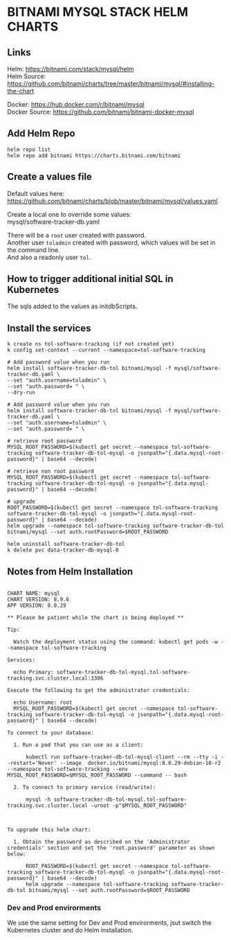 # BITNAMI MYSQL STACK HELM CHARTS

## Links
Helm: https://bitnami.com/stack/mysql/helm  
Helm Source: https://github.com/bitnami/charts/tree/master/bitnami/mysql/#installing-the-chart  

Docker: https://hub.docker.com/r/bitnami/mysql  
Docker Source: https://github.com/bitnami/bitnami-docker-mysql

## Add Helm Repo
```
helm repo list
helm repo add bitnami https://charts.bitnami.com/bitnami
```

## Create a values file
Default values here: https://github.com/bitnami/charts/blob/master/bitnami/mysql/values.yaml 

Create a local one to override some values:  
mysql/software-tracker-db.yaml

There will be a `root` user created with password.  
Another user `toladmin` created with password, which values will be set in the command line.  
And also a readonly user `tol`.

## How to trigger additional initial SQL in Kubernetes
The sqls added to the values as initdbScripts.

## Install the services
```
k create ns tol-software-tracking (if not created yet)
k config set-context --current --namespace=tol-software-tracking

# Add password value when you run
helm install software-tracker-db-tol bitnami/mysql -f mysql/software-tracker-db.yaml \
--set "auth.username=toladmin" \
--set "auth.password= " \
--dry-run

# Add password value when you run
helm install software-tracker-db-tol bitnami/mysql -f mysql/software-tracker-db.yaml \
--set "auth.username=toladmin" \
--set "auth.password= " \

# retrieve root password
MYSQL_ROOT_PASSWORD=$(kubectl get secret --namespace tol-software-tracking software-tracker-db-tol-mysql -o jsonpath="{.data.mysql-root-password}" | base64 --decode)

# retrieve non root password
MYSQL_ROOT_PASSWORD=$(kubectl get secret --namespace tol-software-tracking software-tracker-db-tol-mysql -o jsonpath="{.data.mysql-password}" | base64 --decode)

# upgrade
ROOT_PASSWORD=$(kubectl get secret --namespace tol-software-tracking software-tracker-db-tol-mysql -o jsonpath="{.data.mysql-root-password}" | base64 --decode)
helm upgrade --namespace tol-software-tracking software-tracker-db-tol bitnami/mysql --set auth.rootPassword=$ROOT_PASSWORD

helm uninstall software-tracker-db-tol
k delete pvc data-tracker-db-mysql-0
```

## Notes from Helm Installation
```text

CHART NAME: mysql
CHART VERSION: 8.9.6
APP VERSION: 8.0.29

** Please be patient while the chart is being deployed **

Tip:

  Watch the deployment status using the command: kubectl get pods -w --namespace tol-software-tracking

Services:

  echo Primary: software-tracker-db-tol-mysql.tol-software-tracking.svc.cluster.local:3306

Execute the following to get the administrator credentials:

  echo Username: root
  MYSQL_ROOT_PASSWORD=$(kubectl get secret --namespace tol-software-tracking software-tracker-db-tol-mysql -o jsonpath="{.data.mysql-root-password}" | base64 --decode)

To connect to your database:

  1. Run a pod that you can use as a client:

      kubectl run software-tracker-db-tol-mysql-client --rm --tty -i --restart='Never' --image  docker.io/bitnami/mysql:8.0.29-debian-10-r2 --namespace tol-software-tracking --env MYSQL_ROOT_PASSWORD=$MYSQL_ROOT_PASSWORD --command -- bash

  2. To connect to primary service (read/write):

      mysql -h software-tracker-db-tol-mysql.tol-software-tracking.svc.cluster.local -uroot -p"$MYSQL_ROOT_PASSWORD"



To upgrade this helm chart:

  1. Obtain the password as described on the 'Administrator credentials' section and set the 'root.password' parameter as shown below:

      ROOT_PASSWORD=$(kubectl get secret --namespace tol-software-tracking software-tracker-db-tol-mysql -o jsonpath="{.data.mysql-root-password}" | base64 --decode)
      helm upgrade --namespace tol-software-tracking software-tracker-db-tol bitnami/mysql --set auth.rootPassword=$ROOT_PASSWORD
```

### Dev and Prod envirorments
We use the same setting for Dev and Prod envirorments, jsut switch the Kubernetes cluster and do Helm installation.
